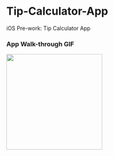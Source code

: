 # Tip-Calculator-App
iOS Pre-work: Tip Calculator App

### App Walk-through GIF
<img src = "http://g.recordit.co/wRKzEZZIiK.gif" width=250>
